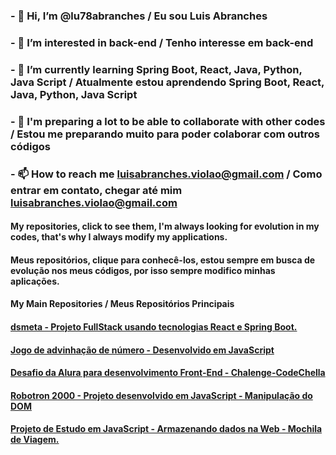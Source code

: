 ### - 👋 Hi, I’m @lu78abranches / Eu sou Luis Abranches
### - 👀 I’m interested in back-end / Tenho interesse em back-end
### - 🌱 I’m currently learning Spring Boot, React, Java, Python, Java Script / Atualmente estou aprendendo Spring Boot, React, Java, Python, Java Script
### - 💞️ I'm preparing a lot to be able to collaborate with other codes / Estou me preparando muito para poder colaborar com outros códigos
### - 📫 How to reach me luisabranches.violao@gmail.com / Como entrar em contato, chegar até mim luisabranches.violao@gmail.com

#### My repositories, click to see them, I'm always looking for evolution in my codes, that's why I always modify my applications. 
#### Meus repositórios, clique para conhecê-los, estou sempre em busca de evolução nos meus códigos, por isso sempre modifico minhas aplicações.

#### My Main Repositories / Meus Repositórios Principais

#### [dsmeta - Projeto FullStack usando tecnologias React e Spring Boot.](https://github.com/lu78abranches/dsmeta)
#### [Jogo de advinhação de número - Desenvolvido em JavaScript  ](https://github.com/lu78abranches/numero-secreto)
#### [Desafio da Alura para desenvolvimento Front-End - Chalenge-CodeChella ](https://github.com/lu78abranches/Chalenge-CodeChella)
#### [Robotron 2000 - Projeto desenvolvido em JavaScript - Manipulação do DOM](https://github.com/lu78abranches/robotron-2000)
#### [Projeto de Estudo em JavaScript - Armazenando dados na Web - Mochila de Viagem.](https://github.com/lu78abranches/mochila-de-viagem)





